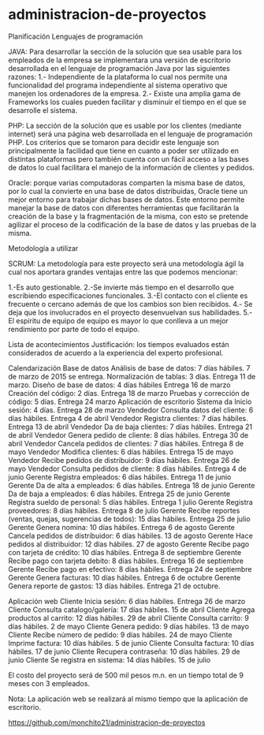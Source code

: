 # administracion-de-proyectos
Planificación
Lenguajes de programación 

JAVA: Para desarrollar la sección de la solución que sea usable para los  empleados de la empresa se implementara una versión de escritorio desarrollada en el lenguaje de programación Java por las siguientes razones:
1.- Independiente de la plataforma lo cual nos permite una funcionalidad del programa independiente al sistema operativo que manejen los ordenadores de la empresa.
2.- Existe una amplia gama de Frameworks los cuales pueden facilitar y disminuir el tiempo en el que se desarrolle el sistema.	

PHP: La sección de la solución que es usable por los clientes (mediante internet) será una página web desarrollada en el lenguaje de programación PHP. Los criterios que se tomaron para decidir este lenguaje son principalmente la facilidad que tiene en cuanto a poder ser utilizado en distintas plataformas pero también cuenta con un fácil acceso a las bases de datos lo cual facilitara el manejo de la información de clientes y pedidos.

Oracle: porque varias computadoras comparten la misma base de datos, por lo cual la convierte en una base de datos distribuidas, Oracle tiene un mejor entorno para trabajar dichas bases de datos. Este entorno permite manejar la base de datos con diferentes herramientas que facilitarán la creación de la base y la fragmentación de la misma, con esto se pretende agilizar el proceso de la codificación de la base de datos y las pruebas de la misma. 



Metodología a utilizar

SCRUM: La metodología para este proyecto será una metodología ágil la cual nos aportara grandes ventajas entre las que podemos mencionar:

1.-Es auto gestionable.
2.-Se invierte más tiempo en el desarrollo que escribiendo especificaciones funcionales.
3.-El contacto con el cliente es frecuente o cercano además de que los cambios son bien recibidos.
4.- Se deja que los involucrados en el proyecto desenvuelvan sus habilidades.
5.-El espíritu de equipo de equipo es mayor lo que conlleva a un mejor rendimiento por parte de todo el equipo.

Lista de acontecimientos 
Justificación: los tiempos evaluados están considerados de acuerdo a la experiencia del experto profesional.

Calendarización
Base de datos
Análisis de base de datos: 7 días hábiles. 7 de marzo de 2015 se entrega.
Normalización de tablas: 3 días. Entrega 11 de marzo. 
Diseño de base de datos: 4 días hábiles Entrega  16 de marzo 
Creación del código: 2 días. Entrega 18 de marzo
Pruebas y corrección de código: 5 días. Entrega 24 marzo
 Aplicación de escritorio 
Sistema da Inicio sesión: 4 días. Entrega 28 de marzo 
Vendedor Consulta datos del cliente: 6 días hábiles. Entrega 4 de abril
Vendedor Registra clientes: 7 días hábiles. Entrega 13 de abril
Vendedor Da de baja clientes: 7 días hábiles. Entrega 21 de abril
Vendedor Genera pedido de cliente: 8 días hábiles. Entrega 30 de abril
Vendedor Cancela pedidos de clientes: 7 días hábiles. Entrega 8 de mayo 
Vendedor Modifica clientes: 6 días hábiles. Entrega 15 de mayo
Vendedor Recibe pedidos de distribuidor: 9 días hábiles. Entrega 26 de mayo
Vendedor Consulta pedidos de cliente: 8 días hábiles. Entrega 4 de junio 
Gerente Registra empleados: 6 días hábiles. Entrega 11 de junio
Gerente Da de alta a empleados: 6 días hábiles. Entrega 18 de junio
Gerente Da de baja a empleados: 6 días hábiles. Entrega 25 de junio
Gerente Registra sueldo de personal: 5 días hábiles. Entrega 1 julio
Gerente Registra proveedores: 8 días hábiles. Entrega 8 de julio 
Gerente Recibe reportes (ventas, quejas, sugerencias de todos): 15 días hábiles. Entrega 25 de julio
Gerente Genera nomina: 10 días hábiles. Entrega 6 de agosto
Gerente Cancela pedidos de distribuidor: 6 días hábiles. 13 de agosto
Gerente Hace pedidos al distribuidor: 12 días hábiles. 27 de agosto
Gerente Recibe pago con tarjeta de crédito: 10 días hábiles. Entrega 8 de septiembre
Gerente Recibe pago con tarjeta debito: 8 días hábiles. Entrega 16 de septiembre
Gerente Recibe pago en efectivo: 8 días hábiles. Entrega 24 de septiembre
Gerente Genera facturas: 10 días hábiles. Entrega 6 de octubre
Gerente Genera reporte de gastos: 13 días hábiles. Entrega 21 de octubre.

Aplicación web 
Cliente Inicia sesión: 6 días hábiles. Entrega 26 de marzo
Cliente Consulta catalogo/galería: 17 días hábiles. 15 de abril
Cliente Agrega productos al carrito: 12 días hábiles. 29 de abril
Cliente Consulta carrito: 9 días hábiles. 2 de mayo
Cliente Genera pedido: 9 días hábiles. 13 de mayo
Cliente Recibe número de pedido: 9 días hábiles. 24 de mayo
Cliente Imprime factura: 10 días hábiles. 5 de junio
Cliente Consulta factura: 10 días hábiles. 17 de junio
Cliente Recupera contraseña: 10 días hábiles. 29 de junio
Cliente Se registra en sistema: 14 días hábiles. 15 de julio 

El costo del proyecto será de 500 mil pesos m.n. en un tiempo total de 9 meses con 3 empleados. 

Nota: La aplicación web se realizará al mismo tiempo que la aplicación de escritorio.

https://github.com/monchito21/administracion-de-proyectos
